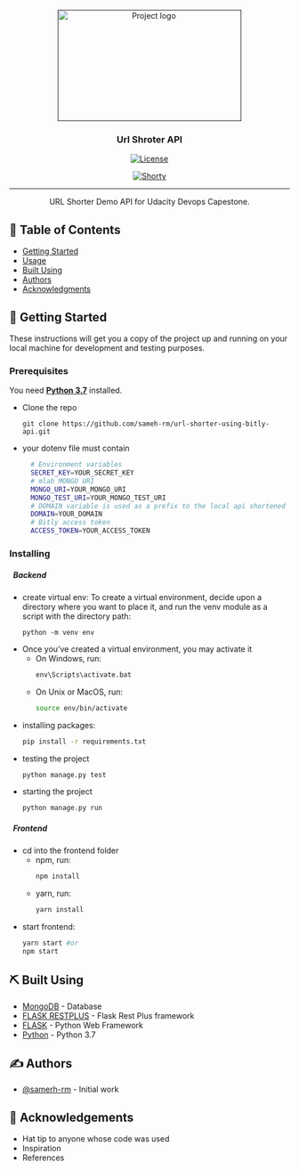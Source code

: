 <p align="center">
  <a href="" rel="noopener">
 <img width=330px height=200px src="https://pointblancmedia.com/wp-content/uploads/2020/04/url-shortener-theplungedaily.jpg" alt="Project logo"></a>
</p>

<h3 align="center">Url Shroter API</h3>

<div align="center" >

[![License](https://img.shields.io/badge/license-MIT-blue.svg)](/LICENSE)

[![Shorty](https://circleci.com/gh/circleci/circleci-docs.svg?style=svg)](https://app.circleci.com/pipelines/github/sameh-rm/url-shorter-using-bitly-api/180/workflows/0655ed1d-4304-4cc1-b592-11a21d269cf8)
</div>

---

<p align="center"> URL Shorter Demo API for Udacity Devops Capestone.
    <br> 
</p>

## 📝 Table of Contents

- [Getting Started](#getting_started)
- [Usage](/backend)
- [Built Using](#built_using)
- [Authors](#authors)
- [Acknowledgments](#acknowledgement)

## 🏁 Getting Started <a name = "getting_started"></a>

These instructions will get you a copy of the project up and running on your local machine for development and testing purposes.

### Prerequisites

You need **[Python 3.7](https://www.python.org/downloads/release/python-377/)** installed.

- Clone the repo

  ```
  git clone https://github.com/sameh-rm/url-shorter-using-bitly-api.git
  ```

- your dotenv file must contain

  ```bash
    # Environment variables
    SECRET_KEY=YOUR_SECRET_KEY
    # mlab MONGO URI
    MONGO_URI=YOUR_MONGO_URI
    MONGO_TEST_URI=YOUR_MONGO_TEST_URI
    # DOMAIN variable is used as a prefix to the local api shortened link id
    DOMAIN=YOUR_DOMAIN
    # Bitly access token
    ACCESS_TOKEN=YOUR_ACCESS_TOKEN
  ```

### Installing

##### &nbsp;&nbsp;Backend

- create virtual env:
  To create a virtual environment, decide upon a directory where you want to place it, and run the venv module as a script with the directory path:

  ```
  python -m venv env
  ```

* Once you’ve created a virtual environment, you may activate it
  - On Windows, run:
    ```cmd
    env\Scripts\activate.bat
    ```
  - On Unix or MacOS, run:
    ```bash
    source env/bin/activate
    ```
* installing packages:
  ```bash
  pip install -r requirements.txt
  ```

- testing the project

  ```bash
  python manage.py test
  ```

- starting the project

  ```bash
  python manage.py run
  ```

##### &nbsp;&nbsp;Frontend

- cd into the frontend folder
  - npm, run:
    ```bash
    npm install
    ```
  - yarn, run:
    ```bash
    yarn install
    ```

* start frontend:
  ```bash
  yarn start #or
  npm start
  ```

## ⛏️ Built Using <a name = "built_using"></a>

- [MongoDB](https://www.mongodb.com/) - Database
- [FLASK RESTPLUS](https://flask-restplus.readthedocs.io/en/stable/index.html) - Flask Rest Plus framework
- [FLASK](https://flask.palletsprojects.com/en/2.0.x/) - Python Web Framework
- [Python](https://www.python.org/) - Python 3.7

## ✍️ Authors <a name = "authors"></a>

- [@samerh-rm](https://github.com/sameh-rm) - Initial work

## 🎉 Acknowledgements <a name = "acknowledgement"></a>

- Hat tip to anyone whose code was used
- Inspiration
- References
